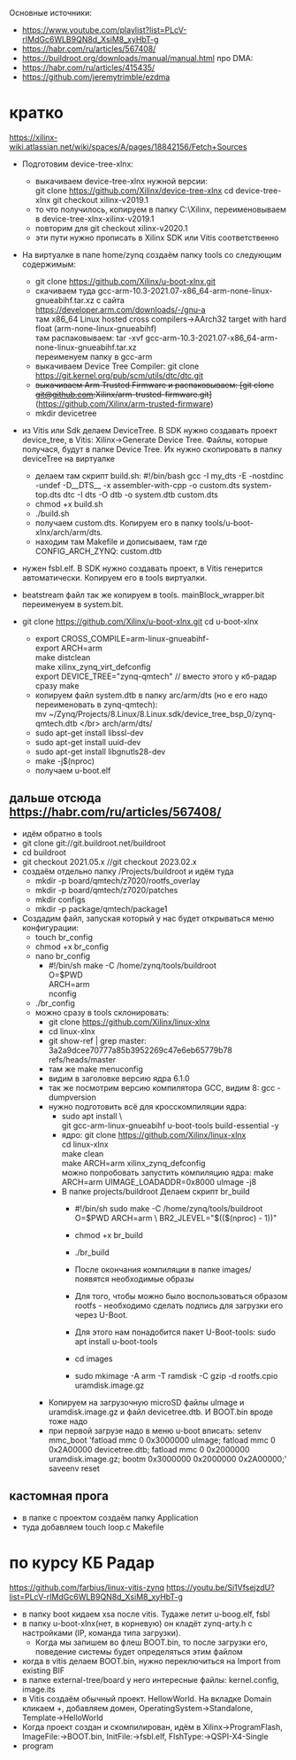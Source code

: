 Основные источники:
- https://www.youtube.com/playlist?list=PLcV-rIMdGc6WLB9QN8d_XsiM8_xyHbT-g
- https://habr.com/ru/articles/567408/
- https://buildroot.org/downloads/manual/manual.html
про DMA:
- https://habr.com/ru/articles/415435/
- https://github.com/jeremytrimble/ezdma

# кратко
https://xilinx-wiki.atlassian.net/wiki/spaces/A/pages/18842156/Fetch+Sources

- Подготовим device-tree-xlnx:
  - выкачиваем device-tree-xlnx нужной версии: </br>
    git clone https://github.com/Xilinx/device-tree-xlnx
    cd device-tree-xlnx
    git checkout xilinx-v2019.1
  - то что получилось, копируем в папку C:\Xilinx\, переименовываем в device-tree-xlnx-xilinx-v2019.1
  - повторим для git checkout xilinx-v2020.1
  - эти пути нужно прописать в Xilinx SDK или Vitis соответственно
- На виртуалке в папе home/zynq создаём папку tools со следующим содержимым:
  - git clone https://github.com/Xilinx/u-boot-xlnx.git
  - скачиваем туда gcc-arm-10.3-2021.07-x86_64-arm-none-linux-gnueabihf.tar.xz с сайта https://developer.arm.com/downloads/-/gnu-a</br>
там x86_64 Linux hosted cross compilers->AArch32 target with hard float (arm-none-linux-gnueabihf)</br>
там распаковываем: tar -xvf gcc-arm-10.3-2021.07-x86_64-arm-none-linux-gnueabihf.tar.xz</br>
переименуем папку в gcc-arm
  - выкачиваем Device Tree Compiler: git clone https://git.kernel.org/pub/scm/utils/dtc/dtc.git
  - ~~выкачиваем Arm Trusted Firmware и распаковываем: [git clone git@github.com:Xilinx/arm-trusted-firmware.git]~~(https://github.com/Xilinx/arm-trusted-firmware)
  - mkdir devicetree
- из Vitis или Sdk делаем DeviceTree. В SDK нужно создавать проект device_tree, в Vitis: Xilinx->Generate Device Tree. Файлы, которые получася, будут в папке Device Tree. Их нужно скопировать в папку deviceTree на виртуалке
  - делаем там скрипт build.sh:
    #!/bin/bash
    gcc -I my_dts -E -nostdinc -undef -D__DTS__ -x assembler-with-cpp -o custom.dts system-top.dts
    dtc -I dts -O dtb -o system.dtb custom.dts
  - chmod +x build.sh
  - ./build.sh
  - получаем custom.dts. Копируем его в папку tools/u-boot-xlnx/arch/arm/dts.
  - находим там Makefile и дописываем, там где CONFIG_ARCH_ZYNQ: custom.dtb
- нужен fsbl.elf. В SDK нужно создавать проект, в Vitis генерится автоматически. Копируем его в tools виртуалки.
- beatstream файл так же копируем в tools. mainBlock_wrapper.bit переименуем в system.bit.

- git clone https://github.com/Xilinx/u-boot-xlnx.git
  cd u-boot-xlnx
    - export CROSS_COMPILE=arm-linux-gnueabihf-</br>
      export ARCH=arm</br>
      make distclean</br>
      make xilinx_zynq_virt_defconfig</br>
      export DEVICE_TREE="zynq-qmtech" // вместо этого у кб-радар сразу make</br>
    - копируем файл system.dtb в папку arc/arm/dts (но е его надо переименовать в zynq-qmtech):</br>
      mv ~/Zynq/Projects/8.Linux/8.Linux.sdk/device_tree_bsp_0/zynq-qmtech.dtb \</br>
      arch/arm/dts/
    - sudo apt-get install libssl-dev
    - sudo apt-get install uuid-dev
    - sudo apt-get install libgnutls28-dev
    - make -j$(nproc)
    - получаем u-boot.elf


## дальше отсюда https://habr.com/ru/articles/567408/
- идём обратно в tools
- git clone git://git.buildroot.net/buildroot
- cd buildroot
- git checkout 2021.05.x  //git checkout 2023.02.x
- создаём отдельно папку /Projects/buildroot и идём туда
  - mkdir -p board/qmtech/z7020/rootfs_overlay
  - mkdir -p board/qmtech/z7020/patches
  - mkdir configs
  - mkdir -p  package/qmtech/package1
- Создадим файл, запуская который у нас будет открываться меню конфигурации:
  - touch br_config
  - chmod +x br_config
  - nano br_config
    - #!/bin/sh
      make -C /home/zynq/tools/buildroot \
      O=$PWD \
      ARCH=arm \
      nconfig
  - ./br_config
  - можно сразу в tools склонировать:
    - git clone https://github.com/Xilinx/linux-xlnx
    - cd linux-xlnx
    - git show-ref | grep master:
      3a2a9dcee70777a85b3952269c47e6eb65779b78 refs/heads/master
    - там же make menuconfig
    - видим в заголовке версию ядра 6.1.0
    - так же посмотрим версию компилятора GCC, видим 8: gcc -dumpversion
    - нужно подготовить всё для кросскомпиляции ядра:
      - sudo apt install \ </br>
        git gcc-arm-linux-gnueabihf u-boot-tools build-essential -y </br>
      - ядро:
          git clone https://github.com/Xilinx/linux-xlnx </br>
          cd linux-xlnx </br>
          make clean </br>
          make ARCH=arm xilinx_zynq_defconfig </br>
          можно попробовать запустить компиляцию ядра: make ARCH=arm UIMAGE_LOADADDR=0x8000 uImage -j8
      - В папке projects/buildroot Делаем скрипт br_build
          - #!/bin/sh
            sudo make -C /home/zynq/tools/buildroot \
            O=$PWD
            ARCH=arm \
            BR2_JLEVEL="$(($(nproc) - 1))"
          
          - chmod +x br_build
          - ./br_build
          - После окончания компиляции в папке images/ появятся необходимые образы
          - Для того, чтобы можно было воспользоваться образом rootfs - необходимо сделать подпись для загрузки его через U-Boot.
          - Для этого нам понадобится пакет U-Boot-tools: sudo apt install u-boot-tools
          - cd images
          - sudo mkimage -A arm -T ramdisk -C gzip -d rootfs.cpio uramdisk.image.gz
     - Копируем на загрузочную microSD файлы uImage и uramdisk.image.gz и файл devicetree.dtb. И BOOT.bin вроде тоже надо
     - при первой загрузе надо в меню u-boot вписать:
setenv mmc_boot 'fatload mmc 0 0x3000000 uImage; fatload mmc 0 0x2A00000 devicetree.dtb; fatload mmc 0 0x2000000 uramdisk.image.gz; bootm 0x3000000 0x2000000 0x2A00000;'
saveenv
reset

## кастомная прога
- в папке с проектом создаём папку Application
- туда добавляем  touch loop.c Makefile

# по курсу КБ Радар
https://github.com/farbius/linux-vitis-zynq
https://youtu.be/Si1VfsejzdU?list=PLcV-rIMdGc6WLB9QN8d_XsiM8_xyHbT-g
- в папку boot кидаем xsa после vitis. Тудаже летит u-boog.elf, fsbl
- в папку u-boot-xlnx(нет, в корневую) он кладёт zynq-arty.h с настройками (IP, команда типа загрузки).
  - Когда мы запишем во флеш BOOT.bin, то после загрузки его, поведение системы будет определяться этим файлом
- когда в vitis делаем BOOT.bin, нужно переключиться на Import from existing BIF 
- в папке external-tree/board у него интересные файлы: kernel.config, image.its
- в Vitis создаём обычный проект. HellowWorld. На вкладке Domain кликаем +, добавляем домен, OperatingSystem->Standalone, Template->HelloWorld
- Когда проект создан и скомпилирован, идём в Xilinx->ProgramFlash, ImageFile:->BOOT.bin, InitFile:->fsbl.elf, FlshType:->QSPI-X4-Single
- program
